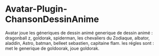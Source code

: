 # Avatar-Plugin-ChansonDessinAnime
 Avatar joue les géneriques de dessin animé
generique de dessin animé : dragonball z, goldorak, spiderman, les chevaliers du Zodiaque, albator, aladdin, Astro, batman, belleet sebastien, capitaine flam.
les régles sont :  met le generique de goldoorak, joue goldorak.
